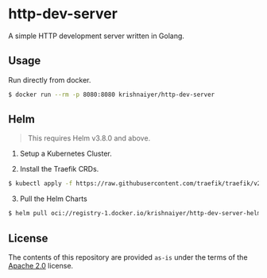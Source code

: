 # http-dev-server

A simple HTTP development server written in Golang.

## Usage

Run directly from docker.

```bash
$ docker run --rm -p 8080:8080 krishnaiyer/http-dev-server
```

## Helm

> This requires Helm v3.8.0 and above.

1. Setup a Kubernetes Cluster.

2. Install the Traefik CRDs.

```bash
$ kubectl apply -f https://raw.githubusercontent.com/traefik/traefik/v2.9/docs/content/reference/dynamic-configuration/kubernetes-crd-definition-v1.yml
```

3. Pull the Helm Charts

```bash
$ helm pull oci://registry-1.docker.io/krishnaiyer/http-dev-server-helm --version <version>
```

## License

The contents of this repository are provided `as-is` under the terms of the [Apache 2.0](./LICENSE) license.
